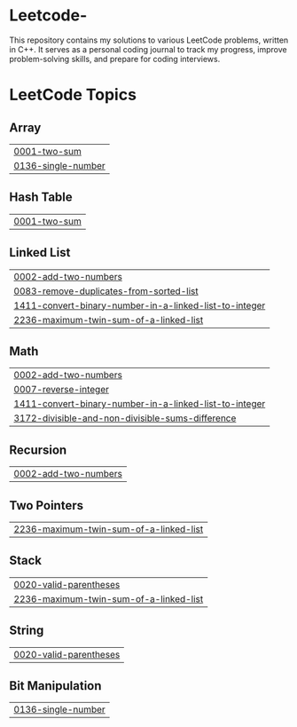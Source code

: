 # Leetcode-
This repository contains my solutions to various LeetCode problems, written in C++. It serves as a personal coding journal to track my progress, improve problem-solving skills, and prepare for coding interviews.

<!---LeetCode Topics Start-->
# LeetCode Topics
## Array
|  |
| ------- |
| [0001-two-sum](https://github.com/kartixrivastava/Leetcode-/tree/master/0001-two-sum) |
| [0136-single-number](https://github.com/kartixrivastava/Leetcode-/tree/master/0136-single-number) |
## Hash Table
|  |
| ------- |
| [0001-two-sum](https://github.com/kartixrivastava/Leetcode-/tree/master/0001-two-sum) |
## Linked List
|  |
| ------- |
| [0002-add-two-numbers](https://github.com/kartixrivastava/Leetcode-/tree/master/0002-add-two-numbers) |
| [0083-remove-duplicates-from-sorted-list](https://github.com/kartixrivastava/Leetcode-/tree/master/0083-remove-duplicates-from-sorted-list) |
| [1411-convert-binary-number-in-a-linked-list-to-integer](https://github.com/kartixrivastava/Leetcode-/tree/master/1411-convert-binary-number-in-a-linked-list-to-integer) |
| [2236-maximum-twin-sum-of-a-linked-list](https://github.com/kartixrivastava/Leetcode-/tree/master/2236-maximum-twin-sum-of-a-linked-list) |
## Math
|  |
| ------- |
| [0002-add-two-numbers](https://github.com/kartixrivastava/Leetcode-/tree/master/0002-add-two-numbers) |
| [0007-reverse-integer](https://github.com/kartixrivastava/Leetcode-/tree/master/0007-reverse-integer) |
| [1411-convert-binary-number-in-a-linked-list-to-integer](https://github.com/kartixrivastava/Leetcode-/tree/master/1411-convert-binary-number-in-a-linked-list-to-integer) |
| [3172-divisible-and-non-divisible-sums-difference](https://github.com/kartixrivastava/Leetcode-/tree/master/3172-divisible-and-non-divisible-sums-difference) |
## Recursion
|  |
| ------- |
| [0002-add-two-numbers](https://github.com/kartixrivastava/Leetcode-/tree/master/0002-add-two-numbers) |
## Two Pointers
|  |
| ------- |
| [2236-maximum-twin-sum-of-a-linked-list](https://github.com/kartixrivastava/Leetcode-/tree/master/2236-maximum-twin-sum-of-a-linked-list) |
## Stack
|  |
| ------- |
| [0020-valid-parentheses](https://github.com/kartixrivastava/Leetcode-/tree/master/0020-valid-parentheses) |
| [2236-maximum-twin-sum-of-a-linked-list](https://github.com/kartixrivastava/Leetcode-/tree/master/2236-maximum-twin-sum-of-a-linked-list) |
## String
|  |
| ------- |
| [0020-valid-parentheses](https://github.com/kartixrivastava/Leetcode-/tree/master/0020-valid-parentheses) |
## Bit Manipulation
|  |
| ------- |
| [0136-single-number](https://github.com/kartixrivastava/Leetcode-/tree/master/0136-single-number) |
<!---LeetCode Topics End-->